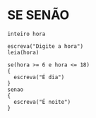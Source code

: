 # SE SENÃO
```Portugol
inteiro hora

escreva("Digite a hora")
leia(hora)

se(hora >= 6 e hora <= 18)
{
  escreva("É dia")
}
senao
{
  escreva("É noite")
}
```
